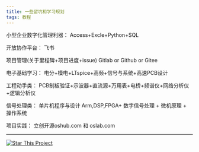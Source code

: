```yaml
---
title: 一些留坑和学习规划
tags: 教程
---
```


小型企业数字化管理利器：
Access+Excle+Python+SQL

开放协作平台：
飞书

项目管理(关于里程碑+项目进度+issue)
Gitlab or Github or Gitee

电子基础学习：
电分+模电+LTspice+高频+信号与系统+高速PCB设计

工程动手类：
PCB制板验证+示波器+直流源+万用表+电桥+频谱仪+网络分析仪+逻辑分析仪

信号处理类：
单片机程序与设计 Arm,DSP,FPGA+ 数字信号处理 + 微机原理 + 操作系统

项目实践：
立创开源oshub.com 和 oslab.com


<!--more-->

---

[![Star This Project](https://img.shields.io/github/stars/kitian616/jekyll-TeXt-theme.svg?label=Stars&style=social)](https://github.com/kitian616/jekyll-TeXt-theme/)

